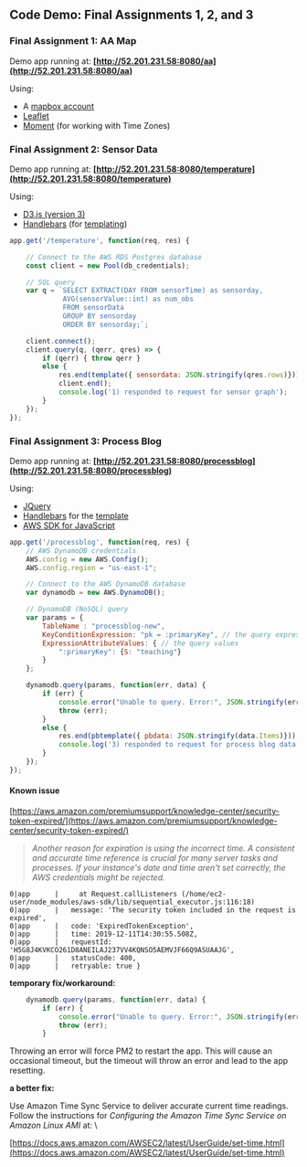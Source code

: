 ## Code Demo: Final Assignments 1, 2, and 3

### Final Assignment 1: AA Map

Demo app running at: **[http://52.201.231.58:8080/aa](http://52.201.231.58:8080/aa)**

Using: 

* A [mapbox account](https://account.mapbox.com/)  
* [Leaflet](https://leafletjs.com/examples/quick-start/)  
* [Moment](https://momentjs.com/timezone/docs/) (for working with Time Zones)

### Final Assignment 2: Sensor Data

Demo app running at: **[http://52.201.231.58:8080/temperature](http://52.201.231.58:8080/temperature)**

Using: 

* [D3.js (version 3)](https://github.com/d3/d3-3.x-api-reference/blob/master/API-Reference.md)
* [Handlebars](https://handlebarsjs.com/) (for [templating](https://github.com/visualizedata/data-structures/blob/master/final_code_demo/templates/sensor.txt))

```javascript
app.get('/temperature', function(req, res) {

    // Connect to the AWS RDS Postgres database
    const client = new Pool(db_credentials);

    // SQL query 
    var q = `SELECT EXTRACT(DAY FROM sensorTime) as sensorday,
             AVG(sensorValue::int) as num_obs
             FROM sensorData
             GROUP BY sensorday
             ORDER BY sensorday;`;

    client.connect();
    client.query(q, (qerr, qres) => {
        if (qerr) { throw qerr }
        else {
            res.end(template({ sensordata: JSON.stringify(qres.rows)}));
            client.end();
            console.log('1) responded to request for sensor graph');
        }
    });
}); 
```


### Final Assignment 3: Process Blog

Demo app running at: **[http://52.201.231.58:8080/processblog](http://52.201.231.58:8080/processblog)**

Using: 

* [JQuery](https://jquery.com/)  
* [Handlebars](https://handlebarsjs.com/) for the [template](https://github.com/visualizedata/data-structures/blob/master/final_code_demo/templates/pb.txt)  
* [AWS SDK for JavaScript](https://aws.amazon.com/sdk-for-node-js/)  

```javascript
app.get('/processblog', function(req, res) {
    // AWS DynamoDB credentials
    AWS.config = new AWS.Config();
    AWS.config.region = "us-east-1";

    // Connect to the AWS DynamoDB database
    var dynamodb = new AWS.DynamoDB();

    // DynamoDB (NoSQL) query
    var params = {
        TableName : "processblog-new",
        KeyConditionExpression: "pk = :primaryKey", // the query expression
        ExpressionAttributeValues: { // the query values
            ":primaryKey": {S: "teaching"}
        }
    };

    dynamodb.query(params, function(err, data) {
        if (err) {
            console.error("Unable to query. Error:", JSON.stringify(err, null, 2));
            throw (err);
        }
        else {
            res.end(pbtemplate({ pbdata: JSON.stringify(data.Items)}));
            console.log('3) responded to request for process blog data');
        }
    });
});
```

#### Known issue

[https://aws.amazon.com/premiumsupport/knowledge-center/security-token-expired/](https://aws.amazon.com/premiumsupport/knowledge-center/security-token-expired/)

> *Another reason for expiration is using the incorrect time. A consistent and accurate time reference is crucial for many server tasks and processes. If your instance's date and time aren't set correctly, the AWS credentials might be rejected.*

```
0|app      |     at Request.callListeners (/home/ec2-user/node_modules/aws-sdk/lib/sequential_executor.js:116:18)
0|app      |   message: 'The security token included in the request is expired',
0|app      |   code: 'ExpiredTokenException',
0|app      |   time: 2019-12-11T14:30:55.508Z,
0|app      |   requestId: 'H5G8J4KVKCO261D8ANEILAJ237VV4KQNSO5AEMVJF66Q9ASUAAJG',
0|app      |   statusCode: 400,
0|app      |   retryable: true }
```

**temporary fix/workaround:** 

```javascript
    dynamodb.query(params, function(err, data) {
        if (err) {
            console.error("Unable to query. Error:", JSON.stringify(err, null, 2));
            throw (err);
        }
```

Throwing an error will force PM2 to restart the app. This will cause an occasional timeout, but the timeout will throw an error and lead to the app resetting. 

**a better fix:**

Use Amazon Time Sync Service to deliver accurate current time readings. Follow the instructions for *Configuring the Amazon Time Sync Service on Amazon Linux AMI* at:  \

[https://docs.aws.amazon.com/AWSEC2/latest/UserGuide/set-time.html](https://docs.aws.amazon.com/AWSEC2/latest/UserGuide/set-time.html)

